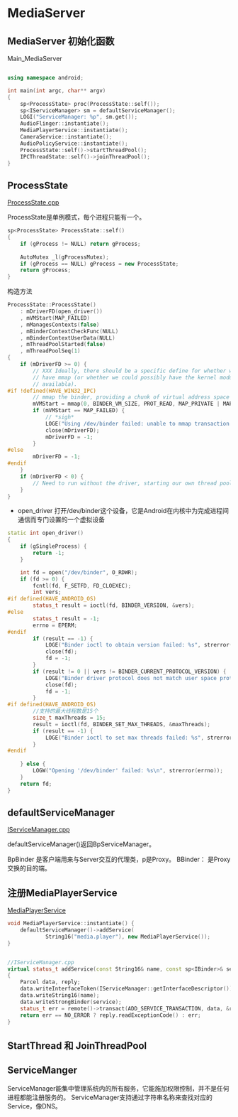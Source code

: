 # MediaServer

## MediaServer 初始化函数

Main_MediaServer

```c++

using namespace android;

int main(int argc, char** argv)
{
    sp<ProcessState> proc(ProcessState::self());
    sp<IServiceManager> sm = defaultServiceManager();
    LOGI("ServiceManager: %p", sm.get());
    AudioFlinger::instantiate();
    MediaPlayerService::instantiate();
    CameraService::instantiate();
    AudioPolicyService::instantiate();
    ProcessState::self()->startThreadPool();
    IPCThreadState::self()->joinThreadPool();
}
```

## ProcessState

[ProcessState.cpp](https://www.androidos.net.cn/android/2.3.7_r1/xref/frameworks/base/libs/binder/ProcessState.cpp)

ProcessState是单例模式，每个进程只能有一个。

```c++
sp<ProcessState> ProcessState::self()
{
    if (gProcess != NULL) return gProcess;
    
    AutoMutex _l(gProcessMutex);
    if (gProcess == NULL) gProcess = new ProcessState;
    return gProcess;
}
```

构造方法


```c++
ProcessState::ProcessState()
    : mDriverFD(open_driver())
    , mVMStart(MAP_FAILED)
    , mManagesContexts(false)
    , mBinderContextCheckFunc(NULL)
    , mBinderContextUserData(NULL)
    , mThreadPoolStarted(false)
    , mThreadPoolSeq(1)
{
    if (mDriverFD >= 0) {
        // XXX Ideally, there should be a specific define for whether we
        // have mmap (or whether we could possibly have the kernel module
        // availabla).
#if !defined(HAVE_WIN32_IPC)
        // mmap the binder, providing a chunk of virtual address space to receive transactions.
        mVMStart = mmap(0, BINDER_VM_SIZE, PROT_READ, MAP_PRIVATE | MAP_NORESERVE, mDriverFD, 0);
        if (mVMStart == MAP_FAILED) {
            // *sigh*
            LOGE("Using /dev/binder failed: unable to mmap transaction memory.\n");
            close(mDriverFD);
            mDriverFD = -1;
        }
#else
        mDriverFD = -1;
#endif
    }
    if (mDriverFD < 0) {
        // Need to run without the driver, starting our own thread pool.
    }
}
```

* open_driver 
打开/dev/binder这个设备，它是Android在内核中为完成进程间通信而专门设置的一个虚拟设备

```c++
static int open_driver()
{
    if (gSingleProcess) {
        return -1;
    }

    int fd = open("/dev/binder", O_RDWR);
    if (fd >= 0) {
        fcntl(fd, F_SETFD, FD_CLOEXEC);
        int vers;
#if defined(HAVE_ANDROID_OS)
        status_t result = ioctl(fd, BINDER_VERSION, &vers);
#else
        status_t result = -1;
        errno = EPERM;
#endif
        if (result == -1) {
            LOGE("Binder ioctl to obtain version failed: %s", strerror(errno));
            close(fd);
            fd = -1;
        }
        if (result != 0 || vers != BINDER_CURRENT_PROTOCOL_VERSION) {
            LOGE("Binder driver protocol does not match user space protocol!");
            close(fd);
            fd = -1;
        }
#if defined(HAVE_ANDROID_OS)
        //支持的最大线程数是15个
        size_t maxThreads = 15;
        result = ioctl(fd, BINDER_SET_MAX_THREADS, &maxThreads);
        if (result == -1) {
            LOGE("Binder ioctl to set max threads failed: %s", strerror(errno));
        }
#endif
        
    } else {
        LOGW("Opening '/dev/binder' failed: %s\n", strerror(errno));
    }
    return fd;
}

```

## defaultServiceManager

[IServiceManager.cpp](https://www.androidos.net.cn/android/2.3.7_r1/xref/frameworks/base/libs/binder/IServiceManager.cpp)

defaultServiceManager()返回BpServiceManager。

BpBinder 是客户端用来与Server交互的代理类，p是Proxy。
BBinder： 是Proxy交换的目的端。

## 注册MediaPlayerService

[MediaPlayerService](https://www.androidos.net.cn/android/2.3.7_r1/xref/frameworks/base/media/libmediaplayerservice/MediaPlayerService.cpp)

```c++
void MediaPlayerService::instantiate() {
    defaultServiceManager()->addService(
            String16("media.player"), new MediaPlayerService());
}


//IServiceManager.cpp
virtual status_t addService(const String16& name, const sp<IBinder>& service)
{
    Parcel data, reply;
    data.writeInterfaceToken(IServiceManager::getInterfaceDescriptor());
    data.writeString16(name);
    data.writeStrongBinder(service);
    status_t err = remote()->transact(ADD_SERVICE_TRANSACTION, data, &reply);
    return err == NO_ERROR ? reply.readExceptionCode() : err;
}
```


## StartThread 和 JoinThreadPool


## ServiceManger

ServiceManager能集中管理系统内的所有服务，它能施加权限控制，并不是任何进程都能注册服务的。
ServiceManager支持通过字符串名称来查找对应的Service，像DNS。




